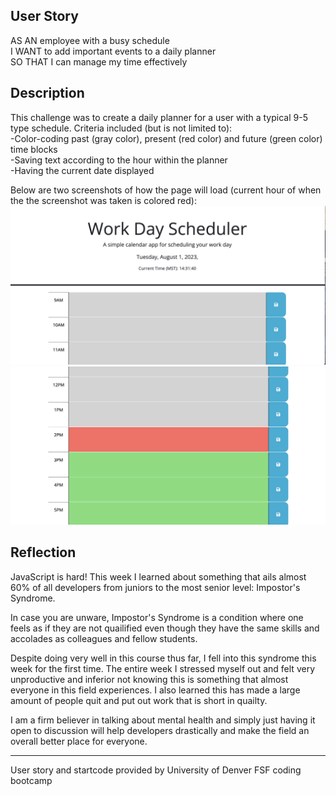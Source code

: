 ## User Story

AS AN employee with a busy schedule
<br>
I WANT to add important events to a daily planner
<br>
SO THAT I can manage my time effectively

## Description
This challenge was to create a daily planner for a user with a typical 9-5 type schedule. Criteria included (but is not limited to):
<br>
-Color-coding past (gray color), present (red color) and future (green color) time blocks
<br>
-Saving text according to the hour within the planner
<br>
-Having the current date displayed

Below are two screenshots of how the page will load (current hour of when the the screenshot was taken is colored red):
![Alt text](<Screenshot 2023-08-01 at 14.31.40.png>)![Alt text](<Screenshot 2023-08-01 at 14.31.54.png>)


## Reflection
JavaScript is hard! This week I learned about something that ails almost 60% of all developers from juniors to the most senior level: Impostor's Syndrome. 

In case you are unware, Impostor's Syndrome is a condition where one feels as if they are not quailified even though they have the same skills and accolades as colleagues and fellow students.

Despite doing very well in this course thus far, I fell into this syndrome this week for the first time. The entire week I stressed myself out and felt very unproductive and inferior not knowing this is something that almost everyone in this field experiences. I also learned this has made a large amount of people quit and put out work that is short in quailty. 

I am a firm believer in talking about mental health and simply just having it open to discussion will help developers drastically and make the field an overall better place for everyone. 



<hr>
User story and startcode provided by University of Denver FSF coding bootcamp
